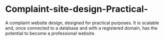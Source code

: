 # Complaint-site-design-Practical-
A complaint website design, designed for practical purposes. It is scalable and, once connected to a database and with a registered domain, has the potential to become a professional website.
